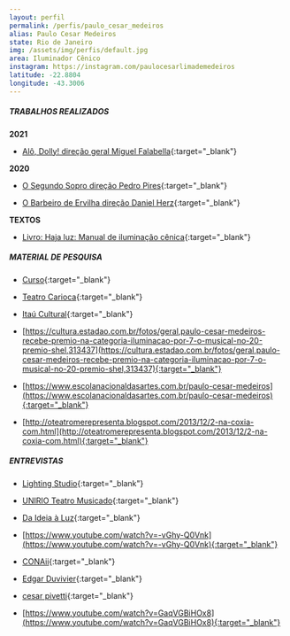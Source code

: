 ```yaml
---
layout: perfil
permalink: /perfis/paulo_cesar_medeiros
alias: Paulo Cesar Medeiros
state: Rio de Janeiro
img: /assets/img/perfis/default.jpg
area: Iluminador Cênico
instagram: https://instagram.com/paulocesarlimademedeiros
latitude: -22.8804
longitude: -43.3006
---
```


##### **TRABALHOS REALIZADOS**

**2021**

- [Alô, Dolly! direção geral Miguel Falabella](https://www.youtube.com/watch?v=pv-aAWn0d5A){:target="_blank"}

**2020**

- [O Segundo Sopro direção Pedro Pires](https://www.youtube.com/watch?v=7uvKYoUP1ks){:target="_blank"}

- [O Barbeiro de Ervilha direção Daniel Herz](https://www.youtube.com/watch?v=IYSeYOf5Lnw){:target="_blank"}

**TEXTOS**

- [Livro: Haja luz: Manual de iluminação cênica](https://www.amazon.com.br/Haja-Luz-Manual-Ilumina%C3%A7%C3%A3o-C%C3%AAnica/dp/8562564117/ref=asc_df_8562564117/?tag=googleshopp00-20&linkCode=df0&hvadid=379733541991&hvpos=&hvnetw=g&hvrand=4217070172738693067&hvpone=&hvptwo=&hvqmt=&hvdev=c&hvdvcmdl=&hvlocint=&hvlocphy=1001749&hvtargid=pla-395340065910&psc=1){:target="_blank"}

##### **MATERIAL DE PESQUISA**

- [Curso](https://www.escolanacionaldasartes.com.br/paulo-cesar-medeiros){:target="_blank"}

- [Teatro Carioca](http://www.todoteatrocarioca.com.br/pessoa/8972/paulo-cesar-medeiros){:target="_blank"}

- [Itaú Cultural](http://enciclopedia.itaucultural.org.br/pessoa106446/paulo-cesar-medeiros){:target="_blank"}

- [https://cultura.estadao.com.br/fotos/geral,paulo-cesar-medeiros-recebe-premio-na-categoria-iluminacao-por-7-o-musical-no-20-premio-shel,313437](https://cultura.estadao.com.br/fotos/geral,paulo-cesar-medeiros-recebe-premio-na-categoria-iluminacao-por-7-o-musical-no-20-premio-shel,313437){:target="_blank"}

- [https://www.escolanacionaldasartes.com.br/paulo-cesar-medeiros](https://www.escolanacionaldasartes.com.br/paulo-cesar-medeiros){:target="_blank"}

- [http://oteatromerepresenta.blogspot.com/2013/12/2-na-coxia-com.html](http://oteatromerepresenta.blogspot.com/2013/12/2-na-coxia-com.html){:target="_blank"}

##### **ENTREVISTAS**

- [Lighting Studio](https://www.youtube.com/watch?v=Q9ce49L98hs){:target="_blank"}

- [UNIRIO Teatro Musicado](https://www.youtube.com/watch?v=lvMbNMpLUzo){:target="_blank"}

- [Da Ideia à Luz](https://www.youtube.com/watch?v=VGxiSYNZ6Ig){:target="_blank"}

- [https://www.youtube.com/watch?v=-vGhy-Q0Vnk](https://www.youtube.com/watch?v=-vGhy-Q0Vnk){:target="_blank"}

- [CONAii](https://www.youtube.com/watch?v=XtqcfpKu6p0){:target="_blank"}

- [Edgar Duvivier](https://www.youtube.com/watch?v=Uq3GWQf9KzQ){:target="_blank"}

- [cesar pivetti](https://www.youtube.com/watch?v=8RMTozGXoM0){:target="_blank"}

- [https://www.youtube.com/watch?v=GaqVGBiHOx8](https://www.youtube.com/watch?v=GaqVGBiHOx8){:target="_blank"}